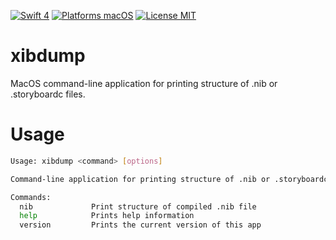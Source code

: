 [![Swift 4](https://img.shields.io/badge/Swift-4-orange.svg?style=flat)](https://swift.org)
[![Platforms macOS](https://img.shields.io/badge/Platforms-macOS-lightgray.svg?style=flat)](http://www.apple.com)
[![License MIT](https://img.shields.io/badge/License-MIT-lightgrey.svg?style=flat)](https://github.com/tadija/AEXML/blob/master/LICENSE)

# xibdump
MacOS command-line application for printing structure of .nib or .storyboardc files.

# Usage
```bash
Usage: xibdump <command> [options]

Command-line application for printing structure of .nib or .storyboardc files.

Commands:
  nib             Print structure of compiled .nib file
  help            Prints help information
  version         Prints the current version of this app
```
